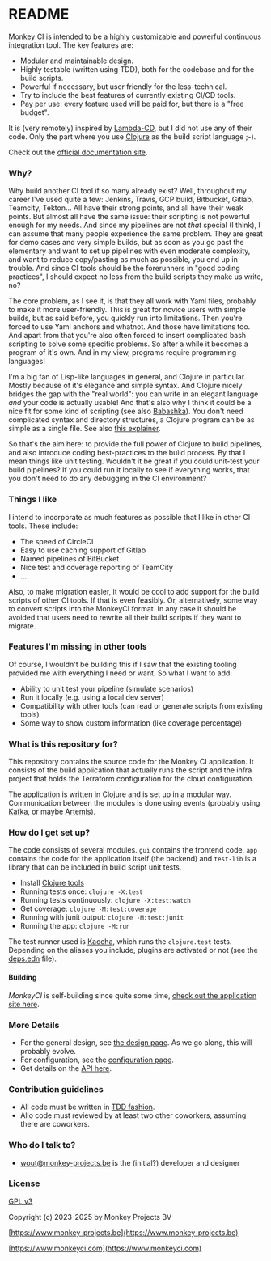 # README #

Monkey CI is intended to be a highly customizable and powerful continuous integration
tool.  The key features are:
- Modular and maintainable design.
- Highly testable (written using TDD), both for the codebase and for the build scripts.
- Powerful if necessary, but user friendly for the less-technical.
- Try to include the best features of currently existing CI/CD tools.
- Pay per use: every feature used will be paid for, but there is a "free budget".

It is (very remotely) inspired by [Lambda-CD](https://www.lambda.cd), but I did not
use any of their code.  Only the part where you use [Clojure](https://clojure.org) as
the build script language ;-).

Check out the [official documentation site](https://docs.monkeyci.com).

### Why? ###

Why build another CI tool if so many already exist?  Well, throughout my career I've
used quite a few: Jenkins, Travis, GCP build, Bitbucket, Gitlab, Teamcity, Tekton...
All have their strong points, and all have their weak points.  But almost all have the
same issue: their scripting is not powerful enough for my needs.  And since my pipelines
are not _that_ special (I think), I can assume that many people experience the same
problem.
They are great for demo cases and very simple builds, but as soon as you go past the
elementary and want to set up pipelines with even moderate complexity, and want to
reduce copy/pasting as much as possible, you end up in trouble.  And since CI tools
should be the forerunners in "good coding practices", I should expect no less from the
build scripts they make us write, no?

The core problem, as I see it, is that they all work with Yaml files, probably to make
it more user-friendly.  This is great for novice users with simple builds, but as said
before, you quickly run into limitations.  Then you're forced to use Yaml anchors and
whatnot.  And those have limitations too.  And apart from that you're also often forced
to insert complicated bash scripting to solve some specific problems.  So after a while
it becomes a program of it's own.  And in my view, programs require programming
languages!

I'm a big fan of Lisp-like languages in general, and Clojure in particular.  Mostly
because of it's elegance and simple syntax.  And Clojure nicely bridges the gap with
the "real world": you can write in an elegant language _and_ your code is actually
usable!  And that's also why I think it could be a nice fit for some kind of scripting
(see also [Babashka](https://github.com/babashka/babashka)).  You don't need complicated
syntax and directory structures, a Clojure program can be as simple as a single file.
See also [this explainer](https://docs.monkeyci.com/articles/why-clojure/).

So that's the aim here: to provide the full power of Clojure to build pipelines, and
also introduce coding best-practices to the build process.  By that I mean things like
unit testing.  Wouldn't it be great if you could unit-test your build pipelines?  If
you could run it locally to see if everything works, that you don't need to do any
debugging in the CI environment?

### Things I like ###

I intend to incorporate as much features as possible that I like in other CI tools.
These include:

 - The speed of CircleCI
 - Easy to use caching support of Gitlab
 - Named pipelines of BitBucket
 - Nice test and coverage reporting of TeamCity
 - ...

Also, to make migration easier, it would be cool to add support for the build scripts
of other CI tools.  If that is even feasibly.  Or, alternatively, some way to convert
scripts into the MonkeyCI format.  In any case it should be avoided that users need
to rewrite all their build scripts if they want to migrate.

### Features I'm missing in other tools

Of course, I wouldn't be building this if I saw that the existing tooling provided me
with everything I need or want.  So what I want to add:

 - Ability to unit test your pipeline (simulate scenarios)
 - Run it locally (e.g. using a local dev server)
 - Compatibility with other tools (can read or generate scripts from existing tools)
 - Some way to show custom information (like coverage percentage)

### What is this repository for? ###

This repository contains the source code for the Monkey CI application.  It consists of
the build application that actually runs the script and  the infra project that holds the
Terraform configuration for the cloud configuration.

The application is written in Clojure and is set up in a modular way.  Communication
between the modules is done using events (probably using [Kafka](https://kafka.apache.org/),
or maybe [Artemis](https://activemq.apache.org/components/artemis/)).

### How do I get set up? ###

The code consists of several modules.  `gui` contains the frontend code, `app`
contains the code for the application itself (the backend) and `test-lib` is a
library that can be included in build script unit tests.

* Install [Clojure tools](https://clojure.org/guides/deps_and_cli)
* Running tests once: `clojure -X:test`
* Running tests continuously: `clojure -X:test:watch`
* Get coverage: `clojure -M:test:coverage`
* Running with junit output: `clojure -M:test:junit`
* Running the app: `clojure -M:run`

The test runner used is [Kaocha](https://github.com/lambdaisland/kaocha), which
runs the `clojure.test` tests.  Depending on the aliases you include, plugins are
activated or not (see the [deps.edn](builder/deps.edn) file).

#### Building ####

*MonkeyCI* is self-building since quite some time, [check out the application
site here](https://app.monkeyci.com).

### More Details ###

* For the general design, see [the design page](docs/design.md).  As we go along, this will probably evolve.
* For configuration, see the [configuration page](docs/config.md).
* Get details on the [API here](docs/api.md).

### Contribution guidelines ###

* All code must be written in [TDD fashion](https://en.wikipedia.org/wiki/Test-driven_development).
* Allo code must reviewed by at least two other coworkers, assuming there are coworkers.

### Who do I talk to? ###

* wout@monkey-projects.be is the (initial?) developer and designer

### License ###

[GPL v3](LICENSE)

Copyright (c) 2023-2025 by Monkey Projects BV

[https://www.monkey-projects.be](https://www.monkey-projects.be)

[https://www.monkeyci.com](https://www.monkeyci.com)
